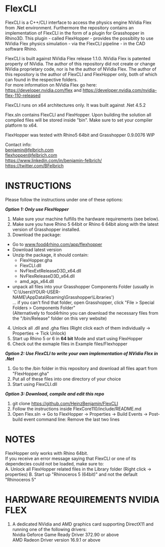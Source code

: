 # FlexCLI
FlexCLI is a C++/CLI interface to access the physics engine NVidia Flex from .Net environment. Furthermore the repository contains an implementation of FlexCLI in the form of a plugin for Grasshopper in Rhino3D. This plugin - called FlexHopper - provides the possiblity to use NVidia Flex physics simulation - via the FlexCLI pipeline - in the CAD software Rhino.<p>
FlexCLI is built against NVidia Flex release 1.1.0. NVidia Flex is patented property of NVidia. The author of this repository did not create or change NVidia proprietary code, nor is he the author of NVidia Flex. The author of this repository is the author of FlexCLI and FlexHopper only, both of which can found in the respective folders.<br>
For more information on NVidia Flex go here: https://developer.nvidia.com/flex and https://developer.nvidia.com/nvidia-flex-110-released<p><p>

FlexCLI runs on x64 architectures only. It was built against .Net 4.5.2<p>
Flex.sln contains FlexCLI and FlexHopper. Upon building the solution all compiled files will be stored inside "bin". Make sure to set your compiler platform to x64.<p>
FlexHopper was tested with Rhino5 64bit and Grasshopper 0.9.0076 WIP

Contact info:<br>
benjamin@felbrich.com<br>
flexhopper@felbrich.com<br>
https://www.linkedin.com/in/benjamin-felbrich/ <br>
https://twitter.com/BFelbrich <br>
    

# INSTRUCTIONS
Please follow the instructions under one of these options:<p>
<i><b>Option 1: Only use FlexHopper</b></i>
1. Make sure your machine fulfills the hardware requirements (see below).
2. Make sure you have Rhino 5 64bit or Rhino 6 64bit along with the latest version of Grasshopper installed.
3. Download the package:<br>
- Go to www.food4rhino.com/app/flexhopper<br>
- Download latest version <br>
- Unzip the package, it should contain:<br>
  - FlexHopper.gha<br>
  - FlexCLI.dll<br>
  - NvFlexExtReleaseD3D_x64.dll<br>
  - NvFlexReleaseD3D_x64.dll<br>
  - amd_ags_x64.dll<br>
- unpack all files into your Grasshopper Components Folder (usually in 'C:\Users\YOUR-USER-NAME\AppData\Roaming\Grasshopper\Libraries\')<br>
  ... if you can't find that folder, open Grasshopper, click "File > Special Folders > Components Folder"<br>
  (Alternatively to food4rhino you can download the necessary files from the "/bin/Release" folder on this very website)<br>
4. Unlock all .dll and .gha files (Right click each of them individually -> Properties -> Tick Unlock)
  5. Start up Rhino 5 or 6 in <b>64 bit</b> Mode and start using FlexHopper<br>
6. Check out the exmaple files in Example files/Flexhopper

<i><b>Option 2: Use FlexCLI to write your own implementation of NVidia Flex in .Net</i></b>
1. Go to the /bin folder in this repository and download all files apart from "FlexHopper.gha"
2. Put all of these files into one directory of your choice
3. Start using FlexCLI.dll

<i><b>Option 3: Download, compile and edit this repo</i></b>
1. git clone https://github.com/HeinzBenjamin/FlexCLI
2. Follow the instructions inside FlexCore110/include/README.md
3. Open Flex.sln -> Go to FlexHopper -> Properties -> Build Events -> Post-build event command line: Remove the last two lines

# NOTES
FlexHopper only works with Rhino 64bit.<br>
If you receive an error message saying that FlexCLI or one of its dependecies could not be loaded, make sure to:<br>
A. Unlock all FlexHopper related files in the Library folder (Right click -> properties)
B. Start up "Rhinoceros 5 (64bit)" and not the default "Rhinoceros 5"

# HARDWARE REQUIREMENTS NVIDIA FLEX
1. A dedicated NVidia and AMD graphics card supporting DirectX11 and running one of the following drivers:<br>
Nvidia Geforce Game Ready Driver 372.90 or above<br>
AMD Radeon Driver version 16.9.1 or above
